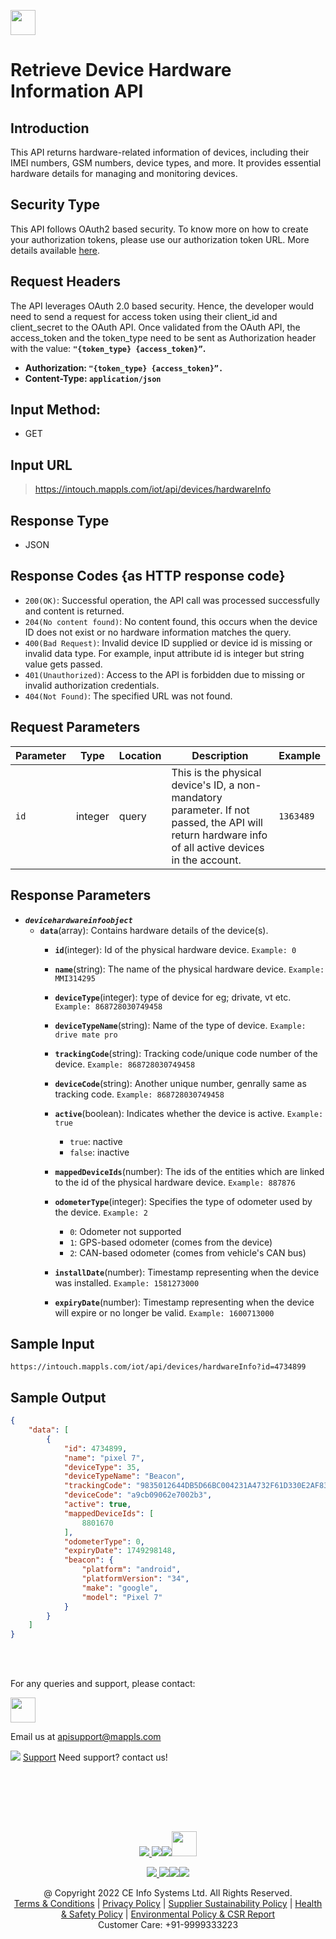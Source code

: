 
[<img src="https://about.mappls.com/about/images/MAPPLS-MapmyIndia-logo.png" height="40"/> </p>](https://about.mappls.com/api/)


# Retrieve Device Hardware Information API

## **Introduction**

This API returns hardware-related information of devices, including their IMEI numbers, GSM numbers, device types, and more. It provides essential hardware details for managing and monitoring devices.

## **Security Type**
This API follows OAuth2 based security. To know more on how to create your authorization tokens, please use our authorization token URL. More details available [here](https://github.com/mappls-api/mappls-rest-apis/tree/main/mappls-token-generation-api).

## **Request Headers**

The API leverages OAuth 2.0 based security. Hence, the developer would need to send a request for access token using their client_id and client_secret to the OAuth API. Once validated from the OAuth API, the access_token and the token_type need to be sent as Authorization header with the value: **`"{token_type} {access_token}”`.**

- **Authorization: `"{token_type} {access_token}”.`**
- **Content-Type: `application/json`**


## **Input Method:** 
- GET

## **Input URL**
> https://intouch.mappls.com/iot/api/devices/hardwareInfo

## **Response Type**
- JSON

## **Response Codes {as HTTP response code}**

- `200(OK)`: Successful operation, the API call was processed successfully and content is returned.
- `204(No content found)`: No content found, this occurs when the device ID does not exist or no hardware information matches the query.
- `400(Bad Request)`: Invalid device ID supplied or device id is missing or invalid data type. For example, input attribute id is integer but string value gets passed.
- `401(Unauthorized)`: Access to the API is forbidden due to missing or invalid authorization credentials.
- `404(Not Found)`: The specified URL was not found.

## **Request Parameters**

| Parameter | Type | Location | Description | Example |
| --- | --- | --- | --- | --- |
| `id` | integer | query | This is the physical device's ID, a non-mandatory parameter. If not passed, the API will return hardware info of all active devices in the account. | `1363489` |

## **Response Parameters**
- ***`devicehardwareinfoobject`***
  - **`data`**(array): Contains hardware details of the device(s).
      - **`id`**(integer): Id of the physical hardware device. `Example: 0`

      - **`name`**(string): The name of the physical hardware device. `Example: MMI314295`
        
      - **`deviceType`**(integer): type of device for eg; drivate, vt etc. `Example: 868728030749458`

      - **`deviceTypeName`**(string): Name of the type of device. `Example: drive mate pro`

      - **`trackingCode`**(string): Tracking code/unique code number of the device. `Example: 868728030749458`

      - **`deviceCode`**(string): Another unique number, genrally same as tracking code. `Example: 868728030749458`

      - **`active`**(boolean): Indicates whether the device is active. `Example: true`
           - `true`: nactive
           - `false`: inactive

      - **`mappedDeviceIds`**(number): The ids of the entities which are linked to the id of the physical hardware device. `Example: 887876`

      - **`odometerType`**(integer): Specifies the type of odometer used by the device. `Example: 2`
          - `0`: Odometer not supported
          - `1`: GPS-based odometer (comes from the device)
          - `2`: CAN-based odometer (comes from vehicle's CAN bus)

      - **`installDate`**(number): Timestamp representing when the device was installed. `Example: 1581273000`

      - **`expiryDate`**(number): Timestamp representing when the device will expire or no longer be valid. `Example: 1600713000`

## **Sample Input**  

```
https://intouch.mappls.com/iot/api/devices/hardwareInfo?id=4734899
```

## **Sample Output** 

```json
{
    "data": [
        {
            "id": 4734899,
            "name": "pixel 7",
            "deviceType": 35,
            "deviceTypeName": "Beacon",
            "trackingCode": "9835012644DB5D66BC004231A4732F61D330E2AF83D7FCA0",
            "deviceCode": "a9cb09062e7002b3",
            "active": true,
            "mappedDeviceIds": [
                8801670
            ],
            "odometerType": 0,
            "expiryDate": 1749298148,
            "beacon": {
                "platform": "android",
                "platformVersion": "34",
                "make": "google",
                "model": "Pixel 7"
            }
        }
    ]
}
```



<br></br>

For any queries and support, please contact: 

[<img src="https://about.mappls.com/images/mappls-logo.svg" height="40"/> </p>](https://about.mappls.com/api/)
Email us at [apisupport@mappls.com](mailto:apisupport@mappls.com)


![](https://www.mapmyindia.com/api/img/icons/support.png)
[Support](https://about.mappls.com/contact/)
Need support? contact us!

<br></br>


<br></br>

[<p align="center"> <img src="https://www.mapmyindia.com/api/img/icons/stack-overflow.png"/> ](https://stackoverflow.com/questions/tagged/mappls-api)[![](https://www.mapmyindia.com/api/img/icons/blog.png)](https://about.mappls.com/blog/)[![](https://www.mapmyindia.com/api/img/icons/gethub.png)](https://github.com/Mappls-api)[<img src="https://mmi-api-team.s3.ap-south-1.amazonaws.com/API-Team/npm-logo.one-third%5B1%5D.png" height="40"/> </p>](https://www.npmjs.com/org/mapmyindia) 



[<p align="center"> <img src="https://www.mapmyindia.com/june-newsletter/icon4.png"/> ](https://www.facebook.com/Mapplsofficial)[![](https://www.mapmyindia.com/june-newsletter/icon2.png)](https://twitter.com/mappls)[![](https://www.mapmyindia.com/newsletter/2017/aug/llinkedin.png)](https://www.linkedin.com/company/mappls/)[![](https://www.mapmyindia.com/june-newsletter/icon3.png)](https://www.youtube.com/channel/UCAWvWsh-dZLLeUU7_J9HiOA)




<div align="center">@ Copyright 2022 CE Info Systems Ltd. All Rights Reserved.</div>

<div align="center"> <a href="https://about.mappls.com/api/terms-&-conditions">Terms & Conditions</a> | <a href="https://about.mappls.com/about/privacy-policy">Privacy Policy</a> | <a href="https://about.mappls.com/pdf/mapmyIndia-sustainability-policy-healt-labour-rules-supplir-sustainability.pdf">Supplier Sustainability Policy</a> | <a href="https://about.mappls.com/pdf/Health-Safety-Management.pdf">Health & Safety Policy</a> | <a href="https://about.mappls.com/pdf/Environment-Sustainability-Policy-CSR-Report.pdf">Environmental Policy & CSR Report</a>

<div align="center">Customer Care: +91-9999333223</div>

